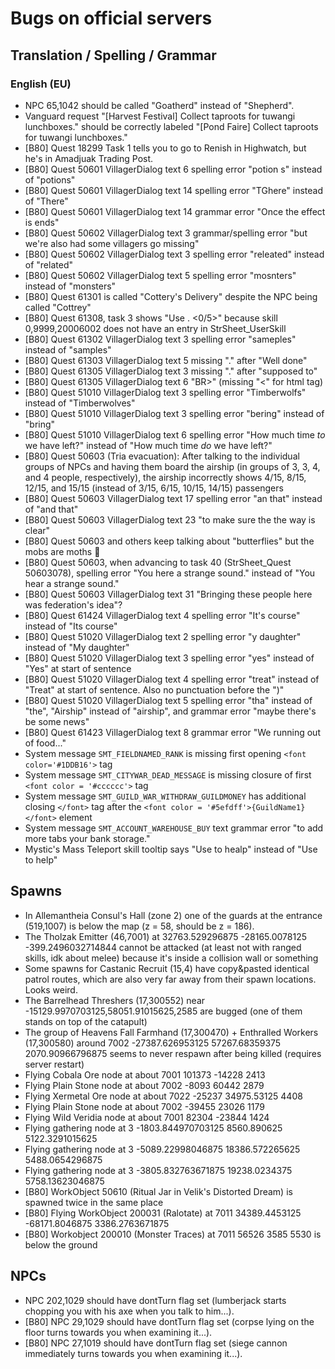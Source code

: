 # Bugs on official servers
## Translation / Spelling / Grammar
### English (EU)
- NPC 65,1042 should be called "Goatherd" instead of "Shepherd".
- Vanguard request "[Harvest Festival] Collect taproots for tuwangi lunchboxes." should be correctly labeled "[Pond Faire] Collect taproots for tuwangi lunchboxes."
- [B80] Quest 18299 Task 1 tells you to go to Renish in Highwatch, but he's in Amadjuak Trading Post.
- [B80] Quest 50601 VillagerDialog text 6 spelling error "potion s" instead of "potions"
- [B80] Quest 50601 VillagerDialog text 14 spelling error "TGhere" instead of "There"
- [B80] Quest 50601 VillagerDialog text 14 grammar error "Once the effect is ends"
- [B80] Quest 50602 VillagerDialog text 3 grammar/spelling error "but we're also had some villagers go missing"
- [B80] Quest 50602 VillagerDialog text 3 spelling error "releated" instead of "related"
- [B80] Quest 50602 VillagerDialog text 5 spelling error "mosnters" instead of "monsters"
- [B80] Quest 61301 is called "Cottery's Delivery" despite the NPC being called "Cottrey"
- [B80] Quest 61308, task 3 shows "Use . <0/5>" because skill 0,9999,20006002 does not have an entry in StrSheet_UserSkill
- [B80] Quest 61302 VillagerDialog text 3 spelling error "sameples" instead of "samples"
- [B80] Quest 61303 VillagerDialog text 5 missing "." after "Well done"
- [B80] Quest 61305 VillagerDialog text 3 missing "." after "supposed to"
- [B80] Quest 61305 VillagerDialog text 6 "BR>" (missing "<" for html tag)
- [B80] Quest 51010 VillagerDialog text 3 spelling error "Timberwolfs" instead of "Timberwolves"
- [B80] Quest 51010 VillagerDialog text 3 spelling error "bering" instead of "bring"
- [B80] Quest 51010 VillagerDialog text 6 spelling error "How much time _to_ we have left?" instead of "How much time _do_ we have left?"
- [B80] Quest 50603 (Tria evacuation): After talking to the individual groups of NPCs and having them board the airship (in groups of 3, 3, 4, and 4 people, respectively), the airship incorrectly shows 4/15, 8/15, 12/15, and 15/15 (instead of 3/15, 6/15, 10/15, 14/15) passengers
- [B80] Quest 50603 VillagerDialog text 17 spelling error "an that" instead of "and that"
- [B80] Quest 50603 VillagerDialog text 23 "to make sure the the way is clear"
- [B80] Quest 50603 and others keep talking about "butterflies" but the mobs are moths :thinking:
- [B80] Quest 50603, when advancing to task 40 (StrSheet_Quest 50603078), spelling error "You here a strange sound." instead of "You hear a strange sound."
- [B80] Quest 50603 VillagerDialog text 31 "Bringing these people here was federation's idea"?
- [B80] Quest 61424 VillagerDialog text 4 spelling error "It's course" instead of "Its course"
- [B80] Quest 51020 VillagerDialog text 2 spelling error "y daughter" instead of "My daughter"
- [B80] Quest 51020 VillagerDialog text 3 spelling error "yes" instead of "Yes" at start of sentence
- [B80] Quest 51020 VillagerDialog text 4 spelling error "treat" instead of "Treat" at start of sentence. Also no punctuation before the ")"
- [B80] Quest 51020 VillagerDialog text 5 spelling error "tha" instead of "the", "Airship" instead of "airship", and grammar error "maybe there's be some news"
- [B80] Quest 61423 VillagerDialog text 8 grammar error "We running out of food..."
- System message `SMT_FIELDNAMED_RANK` is missing first opening `<font color='#1DDB16'>` tag
- System message `SMT_CITYWAR_DEAD_MESSAGE` is missing closure of first `<font color = '#cccccc'>` tag
- System message `SMT_GUILD_WAR_WITHDRAW_GUILDMONEY` has additional closing `</font>` tag after the `<font color = '#5efdff'>{GuildName1}</font>` element
- System message `SMT_ACCOUNT_WAREHOUSE_BUY` text grammar error "to add more tabs your bank storage."
- Mystic's Mass Teleport skill tooltip says "Use to healp" instead of "Use to help"

## Spawns
- In Allemantheia Consul's Hall (zone 2) one of the guards at the entrance (519,1007) is below the map (z = 58, should be z = 186).
- The Tholzak Emitter (46,7001) at 32763.529296875 -28165.0078125 -399.2496032714844 cannot be attacked (at least not with ranged skills, idk about melee) because it's inside a collision wall or something
- Some spawns for Castanic Recruit (15,4) have copy&pasted identical patrol routes, which are also very far away from their spawn locations. Looks weird.
- The Barrelhead Threshers (17,300552) near -15129.9970703125,58051.91015625,2585 are bugged (one of them stands on top of the catapult)
- The group of Heavens Fall Farmhand (17,300470) + Enthralled Workers (17,300580) around 7002 -27387.626953125 57267.68359375 2070.90966796875 seems to never respawn after being killed (requires server restart)
- Flying Cobala Ore node at about 7001 101373 -14228 2413
- Flying Plain Stone node at about 7002 -8093 60442 2879
- Flying Xermetal Ore node at about 7022 -25237 34975.53125 4408
- Flying Plain Stone node at about 7002 -39455 23026 1179
- Flying Wild Veridia node at about 7001 82304 -23844 1424
- Flying gathering node at 3 -1803.844970703125 8560.890625 5122.3291015625
- Flying gathering node at 3 -5089.22998046875 18386.572265625 5488.0654296875
- Flying gathering node at 3 -3805.832763671875 19238.0234375 5758.13623046875
- [B80] WorkObject 50610 (Ritual Jar in Velik's Distorted Dream) is spawned twice in the same place
- [B80] Flying WorkObject 200031 (Ralotate) at 7011 34389.4453125 -68171.8046875 3386.2763671875
- [B80] Workobject 200010 (Monster Traces) at 7011 56526 3585 5530 is below the ground

## NPCs
- NPC 202,1029 should have dontTurn flag set (lumberjack starts chopping you with his axe when you talk to him...).
- [B80] NPC 29,1029 should have dontTurn flag set (corpse lying on the floor turns towards you when examining it...).
- [B80] NPC 27,1019 should have dontTurn flag set (siege cannon immediately turns towards you when examining it...).
